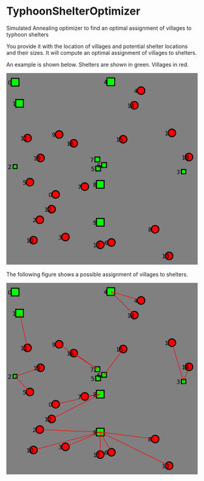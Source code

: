 TyphoonShelterOptimizer
=======================

Simulated Annealing optimizer to find an optimal assignment of 
villages to typhoon shelters

You provide it with the location of villages
and potential shelter locations and their sizes.
It will compute an optimal assignment of villages to shelters.

An example is shown below.
Shelters are shown in green.  Villages in red.

![Problem](doc/figures/problem2.png)

The following figure shows a possible assignment of villages
to shelters.

![Solution](doc/figures/solution2.png)


